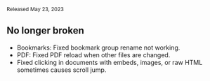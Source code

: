 <small>Released May 23, 2023</small>

## No longer broken

- Bookmarks: Fixed bookmark group rename not working.
- PDF: Fixed PDF reload when other files are changed.
- Fixed clicking in documents with embeds, images, or raw HTML sometimes causes scroll jump.
